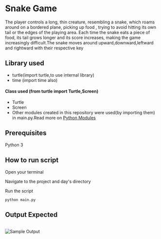 # Snake Game
The player controls a long, thin creature, resembling a snake, which roams around on a bordered plane, picking up food , trying to avoid hitting its own tail or the edges of the playing area. Each time the snake eats a piece of food, its tail grows longer and its score increases, making the game increasingly difficult.The snake moves around upward,downward,leftward and rightward with their respective key

## Library used
- turtle(import turtle,to use internal library)
- time (import time also)
#### Class used (from turtle import Turtle,Screen)
- Turtle
- Screen
- Other modules created in this repository were used(by importing them) in main.py.Read more on [Python Modules](https://www.w3schools.com/python/python_modules.asp)


## Prerequisites
Python 3

## How to run script
Open your terminal

Navigate to the project and day's directory

Run the script

`python main.py`

## Output Expected
<br><img src="https://github.com/ima-eky/100-days-of-code-course/blob/main/img/snake_game.png" title="Sample Output"/>

